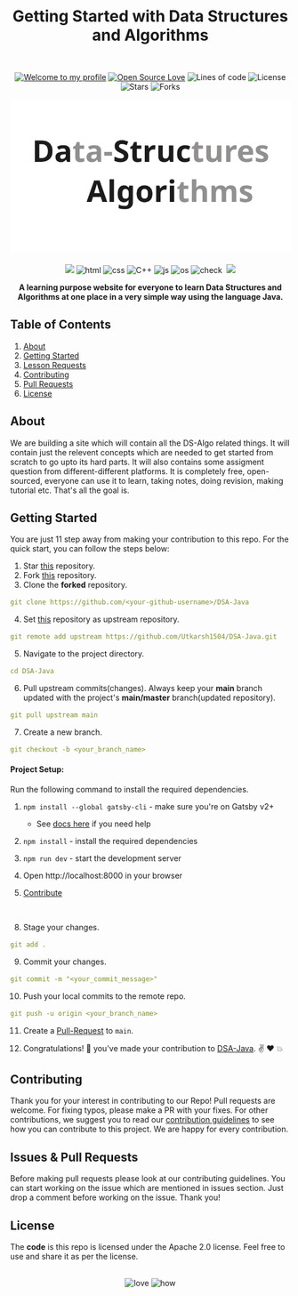 <h1 align="center">Getting Started with Data Structures and Algorithms</h1> 
<br>

<div align="center">

[![Welcome to my profile](https://img.shields.io/badge/Hello,Programmer!-Welcome-blue.svg?style=flat&logo=github)](https://github.com/utkarsh1504)
[![Open Source Love](https://badges.frapsoft.com/os/v2/open-source.svg?v=103)](https://github.com/utkarsh1504/DSA-Java)
![Lines of code](https://img.shields.io/tokei/lines/github/utkarsh1504/DSA-Java?color=red&label=Lines%20of%20Code)
![License](https://img.shields.io/badge/License-Apache-red.svg)
![Stars](https://img.shields.io/github/stars/utkarsh1504/DSA-Java?style=flat&logo=github)
![Forks](https://img.shields.io/github/forks/utkarsh1504/DSA-Java?style=flat&logo=github)

</div>

<div align="center">
  <img src="./static/r.svg" alt="ds-algo">
</div>

<br>

<div align="center">
  <img src="https://forthebadge.com/images/badges/for-you.svg" />
  <img src="https://forthebadge.com/images/badges/uses-html.svg" alt="html">
  <img src="https://forthebadge.com/images/badges/made-with-markdown.svg" alt="css">
  <img src="https://forthebadge.com/images/badges/made-with-c-plus-plus.svg" alt="C++">
  <img src="https://forthebadge.com/images/badges/made-with-javascript.svg" alt="js">
  <img src="https://forthebadge.com/images/badges/open-source.svg" alt="os">
  <img src="https://forthebadge.com/images/badges/check-it-out.svg" alt="check">
  <img src="" alt="">
  <img src="https://forthebadge.com/images/badges/built-by-developers.svg" />
</div>

<p align="center">
  <b>A learning purpose website for everyone to learn Data Structures and Algorithms at one place in a very simple way using the language Java.</b>
</p>

<h2>Table of Contents</h2>
<ol>
    <li><a href="#about">About</a></li>
    <li><a href="#getting-started">Getting Started</a></li>
    <li><a href="#request-docs">Lesson Requests</a></li>
    <li><a href="#contribute">Contributing</a></li>
    <li><a href="#prs">Pull Requests</a></li>
    <li><a href="#license">License</a></li>
</ol>

## **About**

We are building a site which will contain all the DS-Algo related things. It will contain just the relevent concepts which are needed to get started from scratch to go upto its hard parts. It will also contains some assigment question from different-different platforms. It is completely free, open-sourced, everyone can use it to learn, taking notes, doing revision, making tutorial etc. That's all the goal is.

## **Getting Started**

You are just 11 step away from making your contribution to this repo.
For the quick start, you can follow the steps below:

1. Star <a href="https://github.com/utkarsh1504/DSA-Java" title="this">this</a> repository.
2. Fork <a href="https://github.com/utkarsh1504/DSA-Java" title="this">this</a> repository.
3. Clone the **forked** repository.

```yml
git clone https://github.com/<your-github-username>/DSA-Java
```

4. Set <a href="https://github.com/utkarsh1504/DSA-Java" title="this">this</a> repository as upstream repository.

```yml
git remote add upstream https://github.com/Utkarsh1504/DSA-Java.git
```

5. Navigate to the project directory.

```yml
cd DSA-Java
```

6. Pull upstream commits(changes). Always keep your **main** branch updated with the project's **main/master** branch(updated repository).

```yml
git pull upstream main
```

7. Create a new branch.

```yml
git checkout -b <your_branch_name>
```

#### **Project Setup:**

Run the following command to install the required dependencies.

1. `npm install --global gatsby-cli` - make sure you're on Gatsby v2+
   - See [docs here](https://next.gatsbyjs.org/docs/) if you need help
2. `npm install` - install the required dependencies
3. `npm run dev` - start the development server
4. Open http://localhost:8000 in your browser

5. <a href="/CONTRIBUTING.md">Contribute</a>

<br>

8. Stage your changes.

```yml
git add .
```

9. Commit your changes.

```yml
git commit -m "<your_commit_message>"
```

10. Push your local commits to the remote repo.

```yml
git push -u origin <your_branch_name>
```

11. Create a <a href="https://docs.github.com/en/github/collaborating-with-pull-requests/proposing-changes-to-your-work-with-pull-requests/creating-a-pull-request" title="Pull Request">Pull-Request</a> to `main`.

12. Congratulations! 🎉 you've made your contribution to <a href="https://github.com/utkarsh1504/DSA-Java" title="DSA-Java">DSA-Java</a>. ✌️ ❤️ 💥

<h2 id="contribute">Contributing</h2>
<p>
   Thank you for your interest in contributing to our Repo! Pull requests are welcome. For fixing typos, please make a PR with your fixes. For other contributions, we suggest you to read our <a href="/CONTRIBUTING.md">contribution guidelines</a> to see how you can contribute to this project. We are happy for every contribution. 
    
</p>

<h2 id="prs">Issues & Pull Requests</h2>

Before making pull requests please look at our contributing guidelines. You can start working on the issue which are mentioned in issues section. Just drop a comment before working on the issue. Thank you!

<h2 id="license">License</h2>

The **code** is this repo is licensed under the Apache 2.0 license. Feel free to use and share it as per the license.

<br>

<div align="center">
 <img src="https://forthebadge.com/images/badges/built-with-love.svg" alt="love" />
 <img src="https://forthebadge.com/images/badges/thats-how-they-get-you.svg" alt="how">
</div>
